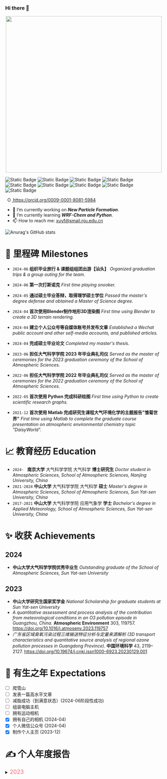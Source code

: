 ### Hi there 👋

<!--
**Iphisxu/Iphisxu** is a ✨ _special_ ✨ repository because its `README.md` (this file) appears on your GitHub profile.

Here are some ideas to get you started:

- 🔭 I’m currently working on ...
- 🌱 I’m currently learning ...
- 👯 I’m looking to collaborate on ...
- 🤔 I’m looking for help with ...
- 💬 Ask me about ...
- 📫 How to reach me: ...
- 😄 Pronouns: ...
- ⚡ Fun fact: ...
-->

<!-- Picture: Hello I'm Evan -->
<div align="center"> <img src="https://picgo-evan.oss-cn-guangzhou.aliyuncs.com/img/202312251523104.png" width = 500 /> </div>

<!-- badge
https://shields.io/badges
 -->

![Static Badge](https://img.shields.io/badge/Software_&_App-PowerUser-red)  ![Static Badge](https://img.shields.io/badge/Tools-Enthusiast-red)
![Static Badge](https://img.shields.io/badge/Atmospheric-Sciences-blue)  ![Static Badge](https://img.shields.io/badge/CMAQ-blue)  ![Static Badge](https://img.shields.io/badge/-WRF-blue)
![Static Badge](https://img.shields.io/badge/-Python-blue)  ![Static Badge](https://img.shields.io/badge/-VS_Code-orange)  ![Static Badge](https://img.shields.io/badge/-Zotero-orange)  ![Static Badge](https://img.shields.io/badge/-Obsidian-orange)
<!-- ORCID -->
<a
id="cy-effective-orcid-url"
class="underline"
    href="https://orcid.org/0009-0001-8081-5984"
    target="orcid.widget"
    rel="me noopener noreferrer"
    style="vertical-align: top">
    <img
    src="https://orcid.org/sites/default/files/images/orcid_16x16.png"
    style="width: 1em; margin-inline-start: 0.5em"
    alt="ORCID iD icon"/>
    https://orcid.org/0009-0001-8081-5984
</a>

- 🔭 I’m currently working on ***New Particle Formation***.
- 🌱 I’m currently learning ***WRF-Chem and Python***.
- 📫 How to reach me: xuyf@smail.nju.edu.cn

![Anurag's GitHub stats](https://github-readme-stats.vercel.app/api?username=Iphisxu&show_icons=true&theme=ambient_gradient)

# 🚩 里程碑 Milestones
<!-- 
记录我取得的一些有意思的进步
 -->
* `2024-06`
**组织毕业旅行 & 课题组组团出游【汕头】**
*Organized graduation trips & a group outing for the team.*

* `2024-06`
**第一次打斯诺克**
*First time playing snooker.*

* `2024-05`
**通过硕士毕业答辩，取得理学硕士学位**
*Passed the master's degree defense and obtained a Master of Science degree.*

* `2024-04`
**首次使用Blender制作地形3D渲染图**
*First time using Blender to create a 3D terrain rendering.*

* `2024-04`
**建立个人公众号等自媒体账号并发布文章**
*Established a Wechat public account and other self-media accounts, and published articles.*

* `2024-04`
**完成硕士毕业论文**
*Completed my master's thesis.*

* `2023-06`
**担任大气科学学院 2023 年毕业典礼司仪**
*Served as the master of ceremonies for the 2023 graduation ceremony of the School of Atmospheric Sciences.*

* `2022-06`
**担任大气科学学院 2022 年毕业典礼司仪**
*Served as the master of ceremonies for the 2022 graduation ceremony of the School of Atmospheric Sciences.*

* `2022-05`
**首次使用 Python 完成科研绘图**
*First time using Python to create scientific research graphs.*

* `2021-12`
**首次使用 Matlab 完成研究生课程大气环境化学的主题报告"雏菊世界"**
*First time using Matlab to complete the graduate course presentation on atmospheric environmental chemistry topic "DaisyWorld".*


# 📈 教育经历 Education 

* `2024- `
**南京大学** 大气科学学院 大气科学 **博士研究生**
*Doctor student in Atmospheric Sciences, School of Atmospheric Sciences, Nanjing University, China*
* `2021-2024`
**中山大学** 大气科学学院 大气科学 **硕士**
*Master's degree in Atmospheric Sciences, School of Atmospheric Sciences, Sun Yat-sen University, China*
* `2017-2021`
**中山大学** 大气科学学院 应用气象学 **学士**
*Bachelor's degree in Applied Meteorology, School of Atmospheric Sciences, Sun Yat-sen University, China*

# ✨ 收获 Achievements
<!-- 
记录我取得的成绩
 -->
## 2024
* **中山大学大气科学学院优秀毕业生**
*Outstanding graduate of the School of Atmospheric Sciences, Sun Yat-sen University*

## 2023
* **中山大学研究生国家奖学金**
*National Scholarship for graduate students at Sun Yat-sen University*
* *A quantitative assessment and process analysis of the contribution from meteorological conditions in an O3 pollution episode in Guangzhou, China.* **Atmospheric Environment** 303, 119757. https://doi.org/10.1016/j.atmosenv.2023.119757
* *广东省区域臭氧污染过程三维输送特征分析与定量来源解析 (3D transport characteristics and quantitative source analysis of regional ozone pollution processes in Guangdong Province)*. **中国环境科学** 43, 2119–2127. https://doi.org/10.19674/j.cnki.issn1000-6923.20230129.001 

# 💖 有生之年 Expectations
<!-- 
记录我计划完成或希望实现的目标
 -->
- [ ] 爬雪山
- [ ] 发表一篇高水平文章
- [ ] 减脂成功（到满意状态）(2024-06阶段性成功)
- [ ] 组装电脑主机
- [ ] 拥有运动相机
- [x] 拥有自己的相机 (2024-04)
- [x] 个人微信公众号 (2024-04)
- [x] 制作个人主页 (2023-12)

# ✍ 个人年度报告
<!-- 
记录每年有趣的数据统计
<details> 
<summary><font size="4" color="#ff6666">年份</font></summary>

contents ...
</details>
 -->
<details> 
<summary><font size="4" color="#ff6666">2023</font></summary>

<div align="center"> <img src="https://picgo-evan.oss-cn-guangzhou.aliyuncs.com/img/202401121751002.png" width = 800 /> </div>
</details>